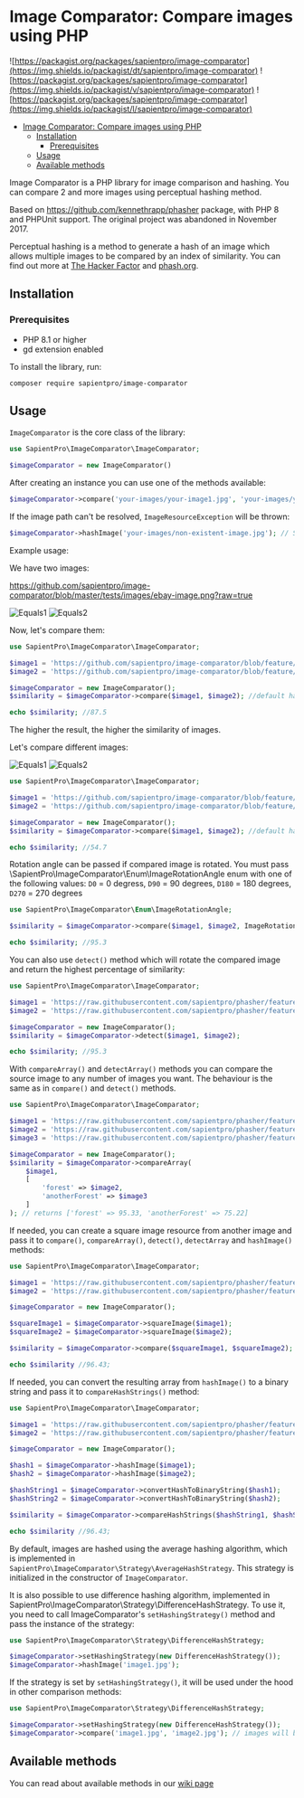 # Image Comparator: Compare images using PHP

![https://packagist.org/packages/sapientpro/image-comparator](https://img.shields.io/packagist/dt/sapientpro/image-comparator)
![https://packagist.org/packages/sapientpro/image-comparator](https://img.shields.io/packagist/v/sapientpro/image-comparator)
![https://packagist.org/packages/sapientpro/image-comparator](https://img.shields.io/packagist/l/sapientpro/image-comparator)

<!-- TOC -->
* [Image Comparator: Compare images using PHP](#image-comparator-compare-images-using-php)
  * [Installation](#installation)
    * [Prerequisites](#prerequisites)
  * [Usage](#usage)
  * [Available methods](#available-methods)
<!-- TOC -->

Image Comparator is a PHP library for image comparison and hashing.
You can compare 2 and more images using perceptual hashing method.

Based on https://github.com/kennethrapp/phasher package, with PHP 8 and PHPUnit support.
The original project was abandoned in November 2017.

Perceptual hashing is a method to generate a hash of an image which allows multiple images to be compared by an index of similarity.
You can find out more at [The Hacker Factor](http://www.hackerfactor.com/blog/index.php?/archives/432-Looks-Like-It.html)
and [phash.org](http://phash.org).

## Installation

### Prerequisites

* PHP 8.1 or higher
* gd extension enabled

To install the library, run:

`composer require sapientpro/image-comparator`

## Usage

`ImageComparator` is the core class of the library:

```php
use SapientPro\ImageComparator\ImageComparator;

$imageComparator = new ImageComparator()
```

After creating an instance you can use one of the methods available:

```php
$imageComparator->compare('your-images/your-image1.jpg', 'your-images/your-image12.jpg');
```

If the image path can't be resolved, `ImageResourceException` will be thrown:

```php
$imageComparator->hashImage('your-images/non-existent-image.jpg'); // SapientPro\ImageComparator\ImageResourceException: Could not create an image resource from file
```

Example usage:

We have two images:

https://github.com/sapientpro/image-comparator/blob/master/tests/images/ebay-image.png?raw=true

![Equals1](https://github.com/sapientpro/image-comparator/blob/master/tests/images/ebay-image.png?raw=true)
![Equals2](https://github.com/sapientpro/image-comparator/blob/master/tests/images/amazon-image.png?raw=true)

Now, let's compare them:

```php
use SapientPro\ImageComparator\ImageComparator;

$image1 = 'https://github.com/sapientpro/image-comparator/blob/feature/phasher-implementation/tests/images/ebay-image.png?raw=true';
$image2 = 'https://github.com/sapientpro/image-comparator/blob/feature/phasher-implementation/tests/images/amazon-image.png?raw=true'

$imageComparator = new ImageComparator();
$similarity = $imageComparator->compare($image1, $image2); //default hashing without rotation

echo $similarity; //87.5
```
The higher the result, the higher the similarity of images.

Let's compare different images:

![Equals1](https://github.com/sapientpro/image-comparator/blob/master/tests/images/ebay-image2.png?raw=true)
![Equals2](https://github.com/sapientpro/image-comparator/blob/master/tests/images/amazon-image2.png?raw=true)

```php
use SapientPro\ImageComparator\ImageComparator;

$image1 = 'https://github.com/sapientpro/image-comparator/blob/feature/phasher-implementation/tests/images/ebay-image2.png?raw=true';
$image2 = 'https://github.com/sapientpro/image-comparator/blob/feature/phasher-implementation/tests/images/amazon-image2.png?raw=true'

$imageComparator = new ImageComparator();
$similarity = $imageComparator->compare($image1, $image2); //default hashing without rotation

echo $similarity; //54.7
```

Rotation angle can be passed if compared image is rotated.
You must pass \SapientPro\ImageComparator\Enum\ImageRotationAngle enum with one of the following values:
`D0` = 0 degress, `D90` = 90 degrees, `D180` = 180 degrees, `D270` = 270 degrees

```php
use SapientPro\ImageComparator\Enum\ImageRotationAngle;

$similarity = $imageComparator->compare($image1, $image2, ImageRotationAngle::D180); //compared image will be considered rotated by 180 degrees

echo $similarity; //95.3
```

You can also use `detect()` method which will rotate the compared image and return the highest percentage of similarity:

```php
use SapientPro\ImageComparator\ImageComparator;

$image1 = 'https://raw.githubusercontent.com/sapientpro/phasher/feature/phasher-implementation/tests/images/forest1.jpg';
$image2 = 'https://raw.githubusercontent.com/sapientpro/phasher/feature/phasher-implementation/tests/images/forest1-copyrighted.jpg'

$imageComparator = new ImageComparator();
$similarity = $imageComparator->detect($image1, $image2);

echo $similarity; //95.3
```

With `compareArray()` and `detectArray()` methods you can compare the source image to any number of images you want.
The behaviour is the same as in `compare()` and `detect()` methods.

```php
use SapientPro\ImageComparator\ImageComparator;

$image1 = 'https://raw.githubusercontent.com/sapientpro/phasher/feature/phasher-implementation/tests/images/forest1.jpg';
$image2 = 'https://raw.githubusercontent.com/sapientpro/phasher/feature/phasher-implementation/tests/images/forest1-copyrighted.jpg'
$image3 = 'https://raw.githubusercontent.com/sapientpro/phasher/feature/phasher-implementation/tests/images/forest.jpg'

$imageComparator = new ImageComparator();
$similarity = $imageComparator->compareArray(
    $image1,
    [
        'forest' => $image2,
        'anotherForest' => $image3
    ]
); // returns ['forest' => 95.33, 'anotherForest' => 75.22]
```

If needed, you can create a square image resource from another image
and pass it to `compare()`, `compareArray()`, `detect()`, `detectArray` and `hashImage()` methods:

```php
use SapientPro\ImageComparator\ImageComparator;

$image1 = 'https://raw.githubusercontent.com/sapientpro/phasher/feature/phasher-implementation/tests/images/forest1.jpg';
$image2 = 'https://raw.githubusercontent.com/sapientpro/phasher/feature/phasher-implementation/tests/images/forest1-copyrighted.jpg'

$imageComparator = new ImageComparator();

$squareImage1 = $imageComparator->squareImage($image1);
$squareImage2 = $imageComparator->squareImage($image2);

$similarity = $imageComparator->compare($squareImage1, $squareImage2);

echo $similarity //96.43;
```

If needed, you can convert the resulting array from `hashImage()` to a binary string and pass it to `compareHashStrings()` method:

```php
use SapientPro\ImageComparator\ImageComparator;

$image1 = 'https://raw.githubusercontent.com/sapientpro/phasher/feature/phasher-implementation/tests/images/forest1.jpg';
$image2 = 'https://raw.githubusercontent.com/sapientpro/phasher/feature/phasher-implementation/tests/images/forest1-copyrighted.jpg'

$imageComparator = new ImageComparator();

$hash1 = $imageComparator->hashImage($image1);
$hash2 = $imageComparator->hashImage($image2);

$hashString1 = $imageComparator->convertHashToBinaryString($hash1);
$hashString2 = $imageComparator->convertHashToBinaryString($hash2);

$similarity = $imageComparator->compareHashStrings($hashString1, $hashString2);

echo $similarity //96.43;
```

By default, images are hashed using the average hashing algorithm,
which is implemented in `SapientPro\ImageComparator\Strategy\AverageHashStrategy`.
This strategy is initialized in the constructor of `ImageComparator`.

It is also possible to use difference hashing algorithm, implemented in SapientPro\ImageComparator\Strategy\DifferenceHashStrategy.
To use it, you need to call ImageComparator's `setHashingStrategy()` method and pass the instance of the strategy:

```php
use SapientPro\ImageComparator\Strategy\DifferenceHashStrategy;

$imageComparator->setHashingStrategy(new DifferenceHashStrategy());
$imageComparator->hashImage('image1.jpg');
```

If the strategy is set by `setHashingStrategy()`, it will be used under the hood in other comparison methods:

```php
use SapientPro\ImageComparator\Strategy\DifferenceHashStrategy;

$imageComparator->setHashingStrategy(new DifferenceHashStrategy());
$imageComparator->compare('image1.jpg', 'image2.jpg'); // images will be hashed using difference hash algorithm and then compared
```

## Available methods

You can read about available methods in our [wiki page](https://github.com/sapientpro/image-comparator/wiki)
